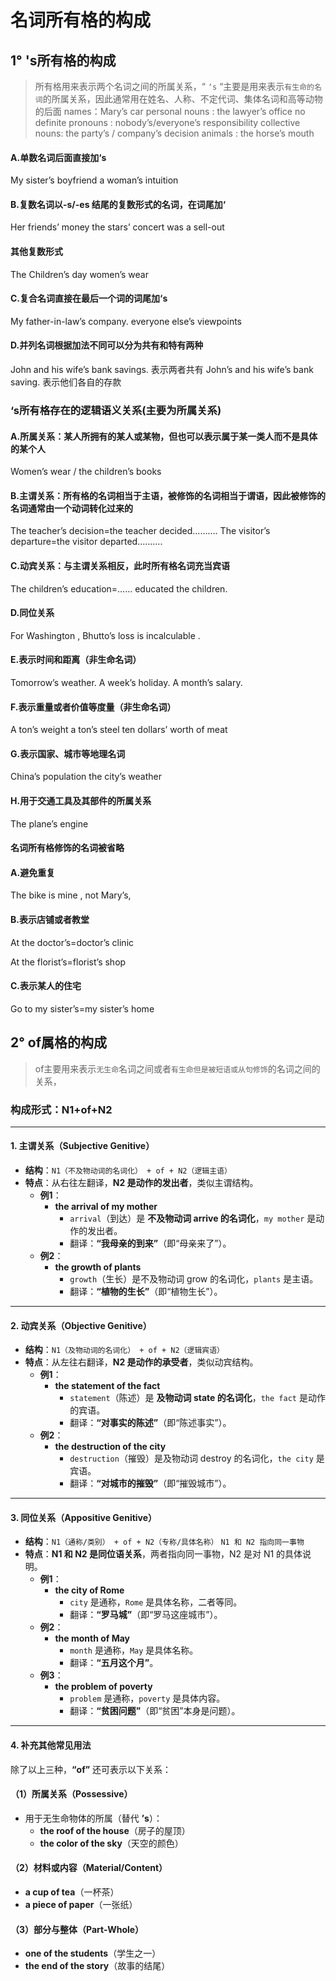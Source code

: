 # 名词所有格的构成

## 1° 's所有格的构成

> 所有格用来表示两个名词之间的所属关系，“ `‘s` “主要是用来表示`有生命的名词`的所属关系，因此通常用在姓名、人称、不定代词、集体名词和高等动物的后面
> names：Mary’s car
> personal nouns : the lawyer’s office
> no definite pronouns : nobody’s/everyone’s responsibility
> collective nouns: the party’s / company’s decision
> animals : the horse’s mouth

#### A.单数名词后面直接加‘s

My sister’s boyfriend    a woman’s intuition

#### B.复数名词以-s/-es 结尾的复数形式的名词，在词尾加‘

Her friends’ money   the stars’ concert was a sell-out

#### 其他复数形式

The Children’s day    women’s wear

#### C.复合名词直接在最后一个词的词尾加‘s

My father-in-law’s company.       everyone else’s viewpoints

#### D.并列名词根据加法不同可以分为共有和特有两种

John and his wife’s bank savings. 表示两者共有
John’s and his wife’s bank saving. 表示他们各自的存款

### ‘s所有格存在的逻辑语义关系(主要为所属关系)

#### A.所属关系：某人所拥有的某人或某物，但也可以表示属于某一类人而不是具体的某个人

Women’s wear / the children’s books

#### B.主谓关系：所有格的名词相当于主语，被修饰的名词相当于谓语，因此被修饰的名词通常由一个动词转化过来的 

The teacher’s decision=the teacher decided……….
The visitor’s departure=the visitor departed……….

#### C.动宾关系：与主谓关系相反，此时所有格名词充当宾语

The children’s education=…… educated the children.

#### D.同位关系

For Washington , Bhutto’s loss is incalculable . 

#### E.表示时间和距离（非生命名词）

Tomorrow’s weather. A week’s holiday. A month’s salary.

#### F.表示重量或者价值等度量（非生命名词）

A ton’s weight    a ton’s steel   ten dollars’ worth of meat

#### G.表示国家、城市等地理名词

China’s population      the city’s weather 

#### H.用于交通工具及其部件的所属关系

The plane’s engine 

#### 名词所有格修饰的名词被省略

#### A.避免重复

The bike is mine , not Mary’s,

#### B.表示店铺或者教堂

At the doctor’s=doctor’s clinic

At the florist’s=florist’s shop

#### C.表示某人的住宅

Go to my sister’s=my sister’s home

## 2° of属格的构成

> of主要用来表示`无生命`名词之间或者`有生命但是被短语或从句修饰`的名词之间的关系，

### **构成形式：N1+of+N2**

---

#### **1. 主谓关系（Subjective Genitive）**
- **结构**：`N1（不及物动词的名词化） + of + N2（逻辑主语）`  
- **特点**：从右往左翻译，**N2 是动作的发出者**，类似主谓结构。  
  - **例1**：  
    - **the arrival of my mother**  
      - `arrival`（到达）是 **不及物动词 arrive 的名词化**，`my mother` 是动作的发出者。  
      - 翻译：**“我母亲的到来”**（即“母亲来了”）。  
  - **例2**：  
    - **the growth of plants**  
      - `growth`（生长）是不及物动词 grow 的名词化，`plants` 是主语。  
      - 翻译：**“植物的生长”**（即“植物生长”）。  

---

#### **2. 动宾关系（Objective Genitive）**
- **结构**：`N1（及物动词的名词化） + of + N2（逻辑宾语）`  
- **特点**：从左往右翻译，**N2 是动作的承受者**，类似动宾结构。  
  - **例1**：  
    - **the statement of the fact**  
      - `statement`（陈述）是 **及物动词 state 的名词化**，`the fact` 是动作的宾语。  
      - 翻译：**“对事实的陈述”**（即“陈述事实”）。  
  - **例2**：  
    - **the destruction of the city**  
      - `destruction`（摧毁）是及物动词 destroy 的名词化，`the city` 是宾语。  
      - 翻译：**“对城市的摧毁”**（即“摧毁城市”）。  

---

#### **3. 同位关系（Appositive Genitive）**
- **结构**：`N1（通称/类别） + of + N2（专称/具体名称）`  `N1 和 N2 指向同一事物`
- **特点**：**N1 和 N2 是同位语关系**，两者指向同一事物，N2 是对 N1 的具体说明。  
  - **例1**：  
    - **the city of Rome**  
      - `city` 是通称，`Rome` 是具体名称，二者等同。  
      - 翻译：**“罗马城”**（即“罗马这座城市”）。  
  - **例2**：  
    - **the month of May**  
      - `month` 是通称，`May` 是具体名称。  
      - 翻译：**“五月这个月”**。  
  - **例3**：  
    - **the problem of poverty**  
      - `problem` 是通称，`poverty` 是具体内容。  
      - 翻译：**“贫困问题”**（即“贫困”本身是问题）。  

---

#### **4. 补充其他常见用法**
除了以上三种，**“of”** 还可表示以下关系：  
#### **（1）所属关系（Possessive）**  
- 用于无生命物体的所属（替代 **’s**）：  
  - **the roof of the house**（房子的屋顶）  
  - **the color of the sky**（天空的颜色）  

#### **（2）材料或内容（Material/Content）**  
- **a cup of tea**（一杯茶）  
- **a piece of paper**（一张纸）  

#### **（3）部分与整体（Part-Whole）**  
- **one of the students**（学生之一）  
- **the end of the story**（故事的结尾）  

